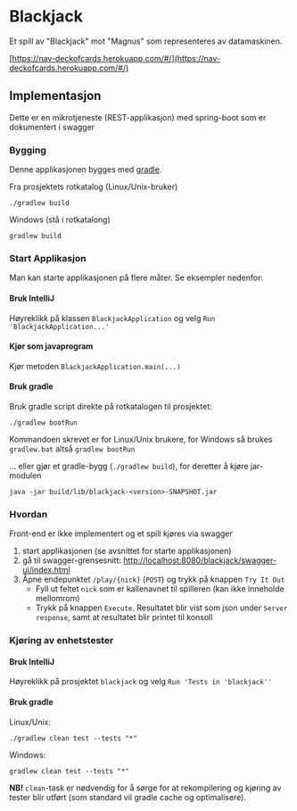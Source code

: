 # Blackjack
Et spill av "Blackjack" mot "Magnus" som representeres av datamaskinen.

[https://nav-deckofcards.herokuapp.com/#/](https://nav-deckofcards.herokuapp.com/#/)

## Implementasjon
Dette er en mikrotjeneste (REST-applikasjon) med spring-boot som er dokumentert i swagger

### Bygging
Denne applikasjonen bygges med [gradle](https://gradle.org).

Fra prosjektets rotkatalog (Linux/Unix-bruker)
```
./gradlew build
```
Windows (stå i rotkatalong)
```
gradlew build
```

### Start Applikasjon
Man kan starte applikasjonen på flere måter. Se eksempler nedenfor:

#### Bruk IntelliJ
Høyreklikk på klassen `BlackjackApplication` og velg `Run 'BlackjackApplication...'` 

#### Kjør som javaprogram
Kjør metoden `BlackjackApplication.main(...)`

#### Bruk gradle
Bruk gradle script direkte på rotkatalogen til prosjektet:
```
./gradlew bootRun
```
Kommandoen skrevet er for Linux/Unix brukere, for Windows så brukes `gradlew.bat` altså `gradlew bootRun`

... 
eller gjør et gradle-bygg (`./gradlew build`), for deretter å kjøre jar-modulen
```
java -jar build/lib/blackjack-<version>-SNAPSHOT.jar
```

### Hvordan
Front-end er ikke implementert og et spill kjøres via swagger
1) start applikasjonen (se avsnittet for starte applikasjonen)
2) gå til swagger-grensesnitt:  [http://localhost:8080/blackjack/swagger-ui/index.html](http://localhost:8080/blackjack/swagger-ui/index.html)
3) Åpne endepunktet `/play/{nick}` (`POST`) og trykk på knappen `Try It Out`
   * Fyll ut feltet `nick` som er kallenavnet til spilleren (kan ikke inneholde mellomrom)
   * Trykk på knappen `Execute`. Resultatet blir vist som json under `Server response`, samt at resultatet blir printet til konsoll

### Kjøring av enhetstester

#### Bruk IntelliJ
Høyreklikk på prosjektet `blackjack` og velg `Run 'Tests in 'blackjack''`

#### Bruk gradle
Linux/Unix:
```
./gradlew clean test --tests "*"
```
Windows:
```
gradlew clean test --tests "*"
```

**NB!**
`clean`-task er nødvendig for å sørge for at rekompilering og kjøring av tester blir utført (som standard vil gradle cache og optimalisere).
